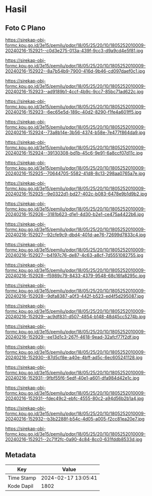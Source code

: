 # Hasil

## Foto C Plano

https://sirekap-obj-formc.kpu.go.id/3e15/pemilu/pdpr/18/05/25/20/10/1805252010009-20240216-152921--c0d3e275-013a-439f-9cc3-d9a9cd4e5f81.jpg

https://sirekap-obj-formc.kpu.go.id/3e15/pemilu/pdpr/18/05/25/20/10/1805252010009-20240216-152922--8a7b54b9-7900-416d-9b46-cd097daef0c1.jpg

https://sirekap-obj-formc.kpu.go.id/3e15/pemilu/pdpr/18/05/25/20/10/1805252010009-20240216-152923--ad9189b1-4ccf-4b9c-9cc7-85bc71ad622c.jpg

https://sirekap-obj-formc.kpu.go.id/3e15/pemilu/pdpr/18/05/25/20/10/1805252010009-20240216-152923--6ec65e5d-189c-40d2-8290-f1fe4a601ff5.jpg

https://sirekap-obj-formc.kpu.go.id/3e15/pemilu/pdpr/18/05/25/20/10/1805252010009-20240216-152924--73a8b14e-3b56-4374-b58e-7e477f864da9.jpg

https://sirekap-obj-formc.kpu.go.id/3e15/pemilu/pdpr/18/05/25/20/10/1805252010009-20240216-152924--39130308-bd1b-45c6-9e91-6a8ccf07d11c.jpg

https://sirekap-obj-formc.kpu.go.id/3e15/pemilu/pdpr/18/05/25/20/10/1805252010009-20240216-152925--70644705-5582-41d8-8c13-298aa0765a7e.jpg

https://sirekap-obj-formc.kpu.go.id/3e15/pemilu/pdpr/18/05/25/20/10/1805252010009-20240216-152925--9e0322d1-bd27-402c-b083-6478e9b1d9b2.jpg

https://sirekap-obj-formc.kpu.go.id/3e15/pemilu/pdpr/18/05/25/20/10/1805252010009-20240216-152926--3181b623-d1e1-4d30-b2e1-ce475a4422b6.jpg

https://sirekap-obj-formc.kpu.go.id/3e15/pemilu/pdpr/18/05/25/20/10/1805252010009-20240216-152927--92cfe9c9-dbd4-401d-ae76-72699d7833c4.jpg

https://sirekap-obj-formc.kpu.go.id/3e15/pemilu/pdpr/18/05/25/20/10/1805252010009-20240216-152927--b4197c76-de87-4c63-a8cf-7d5551082755.jpg

https://sirekap-obj-formc.kpu.go.id/3e15/pemilu/pdpr/18/05/25/20/10/1805252010009-20240216-152928--f5989c79-8433-4379-9548-68c16fa8295c.jpg

https://sirekap-obj-formc.kpu.go.id/3e15/pemilu/pdpr/18/05/25/20/10/1805252010009-20240216-152928--9dfa8387-a0f3-442f-b523-ed4f5d295087.jpg

https://sirekap-obj-formc.kpu.go.id/3e15/pemilu/pdpr/18/05/25/20/10/1805252010009-20240216-152929--ac9df831-d507-4854-b148-48d45cc5274b.jpg

https://sirekap-obj-formc.kpu.go.id/3e15/pemilu/pdpr/18/05/25/20/10/1805252010009-20240216-152929--ee13d1c3-267f-4618-9ead-32afcf77f2df.jpg

https://sirekap-obj-formc.kpu.go.id/3e15/pemilu/pdpr/18/05/25/20/10/1805252010009-20240216-152930--87d5cf8e-a40e-4bff-ad5c-6ec605241128.jpg

https://sirekap-obj-formc.kpu.go.id/3e15/pemilu/pdpr/18/05/25/20/10/1805252010009-20240216-152931--9fbf55f6-5edf-40e1-a601-dfa984d42e1c.jpg

https://sirekap-obj-formc.kpu.go.id/3e15/pemilu/pdpr/18/05/25/20/10/1805252010009-20240216-152931--fdec49c2-ebfc-4555-80c2-a94d56b2b1a4.jpg

https://sirekap-obj-formc.kpu.go.id/3e15/pemilu/pdpr/18/05/25/20/10/1805252010009-20240216-152932--b3b2288f-b54c-4d05-a005-f2cc81ea20e7.jpg

https://sirekap-obj-formc.kpu.go.id/3e15/pemilu/pdpr/18/05/25/20/10/1805252010009-20240216-152921--2c71f2fc-0a90-4c84-8cc0-631fddb8533d.jpg


## Metadata

| Key        | Value               |
| ---------- | ------------------- |
| Time Stamp | 2024-02-17 13:05:41 |
| Kode Dapil | 1802                |



